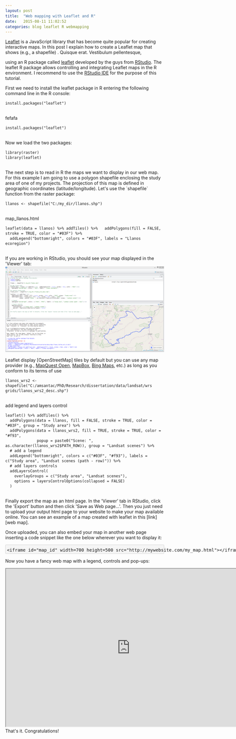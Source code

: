 ```yaml
---
layout: post
title:  "Web mapping with Leaflet and R"
date:   2015-08-11 11:02:52
categories: blog leaflet R webmapping
---
```


[Leaflet] is a JavaScript library that has become quite popular for creating interactive maps. In this post I explain how to create a Leaflet map that shows (e.g., a shapefile) .  Quisque erat. Vestibulum pellentesque,

using an R package called [leaflet] developed by the guys from [RStudio]. The leaflet R package allows controlling and integrating Leaflet maps in the R environment. I recommend to use the [RStudio IDE] for the purpose of this tutorial.

First we need to install the leaflet package in R entering the following command line in the R console:

```
install.packages("leaflet")
```
<br>
fefafa

```
install.packages("leaflet")

```
<br>
Now we load the two packages:

```
library(raster)
library(leaflet)
```
<br>
The next step is to read in R the maps we want to display in our web map. For this example I am going to use a polygon shapefile enclosing the study area of one of my projects. The projection of this map is defined in geographic coordinates (latitude/longitude). Let's use the `shapefile` function from the raster package:

```
llanos <- shapefile("C:/my_dir/llanos.shp")
```
<br>
map_llanos.html

```
leaflet(data = llanos) %>% addTiles() %>%   addPolygons(fill = FALSE, stroke = TRUE, color = "#03F") %>% 
  addLegend("bottomright", colors = "#03F", labels = "Llanos ecoregion")
```
<br>
If you are working in RStudio, you should see your map displayed in the 'Viewer' tab:

<img src="/images/2015-08-11-leaflet-R-fig-1.png" alt="Web map with leaflet" style="width:785px">

Leaflet display [OpenStreetMap] tiles by default but you can use any map provider (e.g., [MapQuest Open], [MapBox], [Bing Maps], etc.) as long as you conform to its terms of use

```
llanos_wrs2 <- shapefile("C:/amsantac/PhD/Research/dissertation/data/landsat/wrs grids/llanos_wrs2_desc.shp")
```
<br>
add legend and layers control

```
leaflet() %>% addTiles() %>%   
  addPolygons(data = llanos, fill = FALSE, stroke = TRUE, color = "#03F", group = "Study area") %>% 
  addPolygons(data = llanos_wrs2, fill = TRUE, stroke = TRUE, color = "#f93", 
              popup = paste0("Scene: ", as.character(llanos_wrs2$PATH_ROW)), group = "Landsat scenes") %>% 
  # add a legend
  addLegend("bottomright", colors = c("#03F", "#f93"), labels = c("Study area", "Landsat scenes (path - row)")) %>%   
  # add layers controls
  addLayersControl(
    overlayGroups = c("Study area", "Landsat scenes"),
    options = layersControlOptions(collapsed = FALSE)
  )
```
<br>
Finally export the map as an html page. In the 'Viewer' tab in RStudio, click the 'Export' button and then click 'Save as Web page...'. Then you just need to upload your output html page to your website to make your map available online. You can see an example of a map created with leaflet in this [link][web map]. 

Once uploaded, you can also embed your map in another web page inserting a code snippet like the one below wherever you want to display it: 

<div font style="BACKGROUND-COLOR:#f5f5f5;line-height:0.8">
<xmp font style="border:1px solid;border-color:#d1d1d1;black;border-radius:3px;padding: 0em 0 0.3em 0.3em">
<iframe id="map_id" width=700 height=500 src="http://mywebsite.com/my_map.html"></iframe>
</xmp>
</font></div>

Now you have a fancy web map with a legend, controls and pop-ups:

<iframe id="map_llanos_emb" width=785 height=500 src="http://amsantac.github.io/cuproject/www/landsat_scenes.html"></iframe>

<br>
That's it. Congratulations! 

[Leaflet]:         http://leafletjs.com/
[RStudio]:         https://www.rstudio.com/
[RStudio IDE]:     https://www.rstudio.com/products/rstudio/ 
[leaflet]:         https://rstudio.github.io/leaflet/
[R language]:      http://r-project.org
[rstudio_ss]:      /images/2015-08-11-leaflet-R-fig-1.png "Web map with leaflet"
[web map]:         http://amsantac.github.io/cuproject/www/map_llanos.html
[Open Street Map]: http://www.openstreetmap.org/
[MapQuest Open]:   http://www.mapquest.com/
[MapBox]:          https://www.mapbox.com/
[Bing Maps]:       http://www.microsoft.com/maps/choose-your-bing-maps-API.aspx

